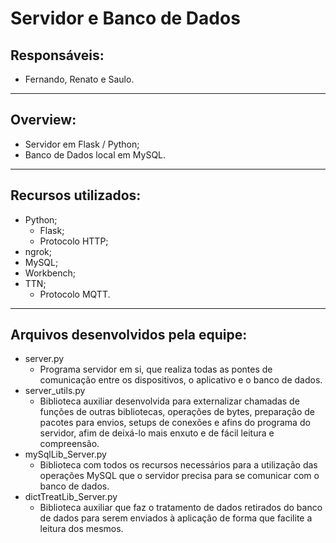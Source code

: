 # Servidor e Banco de Dados

## Responsáveis:
* Fernando, Renato e Saulo.
-------------
## Overview:
* Servidor em Flask / Python;
* Banco de Dados local em MySQL.
-------------
## Recursos utilizados:
* Python;
  * Flask;
  * Protocolo HTTP;
* ngrok;
* MySQL;
* Workbench;
* TTN;
  * Protocolo MQTT.
-------------
## Arquivos desenvolvidos pela equipe:
* server.py
  * Programa servidor em si, que realiza todas as pontes de comunicação entre os dispositivos, o aplicativo e o banco de dados.
* server_utils.py
  * Biblioteca auxiliar desenvolvida para externalizar chamadas de funções de outras bibliotecas, operações de bytes, preparação de pacotes para envios, setups de conexões e afins do programa do servidor, afim de deixá-lo mais enxuto e de fácil leitura e compreensão.
* mySqlLib_Server.py
  * Biblioteca com todos os recursos necessários para a utilização das operações MySQL que o servidor precisa para se comunicar com o banco de dados.
* dictTreatLib_Server.py
  * Biblioteca auxiliar que faz o tratamento de dados retirados do banco de dados para serem enviados à aplicação de forma que facilite a leitura dos mesmos.
